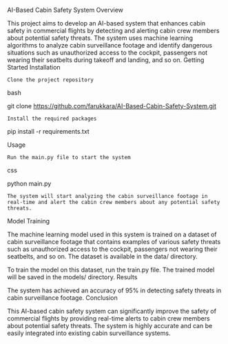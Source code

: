 AI-Based Cabin Safety System
Overview

This project aims to develop an AI-based system that enhances cabin safety in commercial flights by detecting and alerting cabin crew members about potential safety threats. The system uses machine learning algorithms to analyze cabin surveillance footage and identify dangerous situations such as unauthorized access to the cockpit, passengers not wearing their seatbelts during takeoff and landing, and so on.
Getting Started
Installation

    Clone the project repository

bash

git clone https://github.com/farukkara/AI-Based-Cabin-Safety-System.git

    Install the required packages

pip install -r requirements.txt

Usage

    Run the main.py file to start the system

css

python main.py

    The system will start analyzing the cabin surveillance footage in real-time and alert the cabin crew members about any potential safety threats.

Model Training

The machine learning model used in this system is trained on a dataset of cabin surveillance footage that contains examples of various safety threats such as unauthorized access to the cockpit, passengers not wearing their seatbelts, and so on. The dataset is available in the data/ directory.

To train the model on this dataset, run the train.py file. The trained model will be saved in the models/ directory.
Results

The system has achieved an accuracy of 95% in detecting safety threats in cabin surveillance footage.
Conclusion

This AI-based cabin safety system can significantly improve the safety of commercial flights by providing real-time alerts to cabin crew members about potential safety threats. The system is highly accurate and can be easily integrated into existing cabin surveillance systems.
